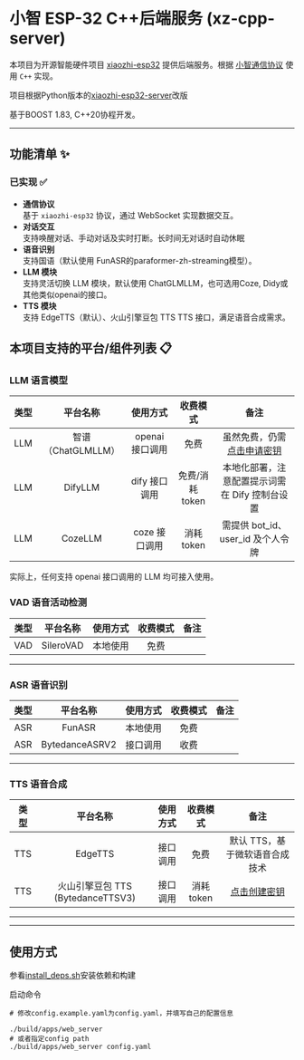 # 小智 ESP-32 C++后端服务 (xz-cpp-server)

本项目为开源智能硬件项目 [xiaozhi-esp32](https://github.com/78/xiaozhi-esp32)
提供后端服务。根据 [小智通信协议](https://ccnphfhqs21z.feishu.cn/wiki/M0XiwldO9iJwHikpXD5cEx71nKh) 使用 `C++` 实现。

项目根据Python版本的[xiaozhi-esp32-server](https://github.com/xinnan-tech/xiaozhi-esp32-server)改版

基于BOOST 1.83, C++20协程开发。

---

## 功能清单 ✨

### 已实现 ✅

- **通信协议**  
  基于 `xiaozhi-esp32` 协议，通过 WebSocket 实现数据交互。
- **对话交互**  
  支持唤醒对话、手动对话及实时打断。长时间无对话时自动休眠
- **语音识别**  
  支持国语（默认使用 FunASR的paraformer-zh-streaming模型）。
- **LLM 模块**  
  支持灵活切换 LLM 模块，默认使用 ChatGLMLLM，也可选用Coze, Didy或其他类似openai的接口。
- **TTS 模块**  
  支持 EdgeTTS（默认）、火山引擎豆包 TTS  TTS 接口，满足语音合成需求。

## 本项目支持的平台/组件列表 📋

### LLM 语言模型

| 类型  |        平台名称        |         使用方式          |    收费模式     |                                                           备注                                                            |
|:---:|:------------------:|:---------------------:|:-----------:|:-----------------------------------------------------------------------------------------------------------------------:|
| LLM |   智谱（ChatGLMLLM）   |      openai 接口调用      |     免费      |                            虽然免费，仍需[点击申请密钥](https://bigmodel.cn/usercenter/proj-mgmt/apikeys)                            |
| LLM |      DifyLLM       |       dify 接口调用       | 免费/消耗 token |                                               本地化部署，注意配置提示词需在 Dify 控制台设置 |
| LLM |      CozeLLM       |       coze 接口调用       |  消耗 token   |                                                需提供 bot_id、user_id 及个人令牌             |                                

实际上，任何支持 openai 接口调用的 LLM 均可接入使用。

### VAD 语音活动检测

| 类型  |   平台名称    | 使用方式 | 收费模式 | 备注 |
|:---:|:---------:|:----:|:----:|:--:|
| VAD | SileroVAD | 本地使用 |  免费  |    |

---

### ASR 语音识别

| 类型  |   平台名称    | 使用方式 | 收费模式 | 备注 |
|:---:|:---------:|:----:|:----:|:--:|
| ASR |  FunASR   | 本地使用 |  免费  |    |
| ASR | BytedanceASRV2 | 接口调用 |  收费  |    |

---


### TTS 语音合成

| 类型  |          平台名称          | 使用方式 |   收费模式   |                                    备注                                     |
|:---:|:----------------------:|:----:|:--------:|:-------------------------------------------------------------------------:|
| TTS |        EdgeTTS         | 接口调用 |    免费    |                             默认 TTS，基于微软语音合成技术                             |
| TTS | 火山引擎豆包 TTS (BytedanceTTSV3) | 接口调用 | 消耗 token | [点击创建密钥](https://console.volcengine.com/speech/service/10007) |

---

---

## 使用方式

参看[install_deps.sh](https://github.com/daxpot/xiaozhi-cpp-server/blob/master/scripts/install_deps.sh)安装依赖和构建

启动命令
```
# 修改config.example.yaml为config.yaml，并填写自己的配置信息

./build/apps/web_server
# 或者指定config path
./build/apps/web_server config.yaml
```
